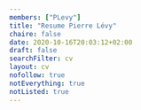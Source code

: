 ```yaml
---
members: ["PLevy"]
title: "Resume Pierre Lévy"
chaire: false
date: 2020-10-16T20:03:12+02:00
draft: false
searchFilter: cv
layout: cv
nofollow: true
notEverything: true
notListed: true
---
```

